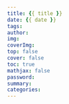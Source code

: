 ```yaml
---
title: {{ title }}
date: {{ date }}
tags:
author: 
img: 
coverImg: 
top: false
cover: false
toc: true
mathjax: false
password:
summary:
categories:
---
```

